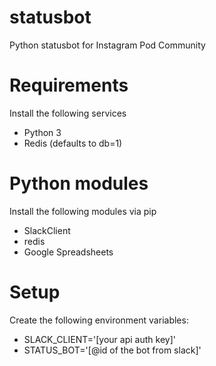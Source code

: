 # statusbot
Python statusbot for Instagram Pod Community

# Requirements
Install the following services
- Python 3
- Redis (defaults to db=1)

# Python modules
Install the following modules via pip
- SlackClient
- redis
- Google Spreadsheets

# Setup
Create the following environment variables:
- SLACK_CLIENT='[your api auth key]'
- STATUS_BOT='[@id of the bot from slack]'